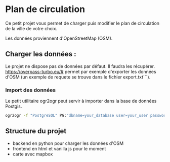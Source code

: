 # Plan de circulation
Ce petit projet vous permet de charger puis modifier le plan de circulation de la ville de votre choix.

Les données proviennent d'OpenStreetMap (OSM).

## Charger les données :
Le projet ne dispose pas de données par défaut. Il faudra les récupérer.
https://overpass-turbo.eu/# permet par exemple d'exporter les données d'OSM (un exemple de requete se trouve dans le fichier export.txt```).

### Import des données 
Le petit utilitaire ogr2ogr peut servir à importer dans la base de données Postgis.

```bash
ogr2ogr -f "PostgreSQL" PG:"dbname=your_database user=your_user password=your_password" your_data.geojson -nln osm_data
```

## Structure du projet
- backend en python pour charger les données d'OSM
- frontend en html et vanilla js pour le moment
- carte avec mapbox
